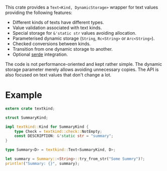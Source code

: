 
This crate provides a `Text<Kind, DynamicStorage>` wrapper for text
values providing the following features:

* Different kinds of texts have different types.
* Value validation associated with text kinds.
* Special storage for `&'static str` values avoiding allocation.
* Parameterised dynamic storage (`String`, `Rc<String>` or `Arc<String>`).
* Checked conversions between kinds.
* Transition from one dynamic storage to another.
* Optional [serde](https://crates.io/crates/serde) integration.

The code is not performance-oriented and kept rather simple. The dynamic
storage parameter merely allows avoiding unnecessary copies. The API is
also focused on text values that don't change a lot.

# Example

```rust
extern crate textkind;

struct SummaryKind;

impl textkind::Kind for SummaryKind {
    type Check = textkind::check::NotEmpty;
    const DESCRIPTION: &'static str = "summary";
}

type Summary<D> = textkind::Text<SummaryKind, D>;

let summary = Summary::<String>::try_from_str("Some Summry")?;
println!("Summary: {}", summary);
```

